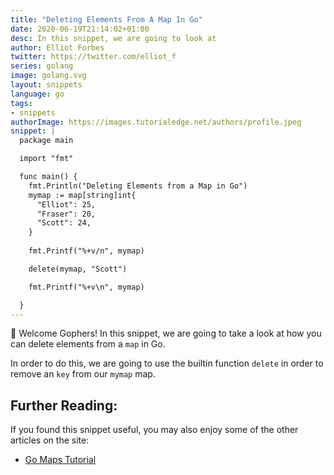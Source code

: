 ```yaml
---
title: "Deleting Elements From A Map In Go"
date: 2020-06-19T21:14:02+01:00
desc: In this snippet, we are going to look at 
author: Elliot Forbes
twitter: https://twitter.com/elliot_f
series: golang
image: golang.svg
layout: snippets
language: go
tags:
- snippets
authorImage: https://images.tutorialedge.net/authors/profile.jpeg
snippet: |
  package main

  import "fmt"

  func main() {
    fmt.Println("Deleting Elements from a Map in Go")
    mymap := map[string]int{
      "Elliot": 25, 
      "Fraser": 20,
      "Scott": 24,
    }
    
    fmt.Printf("%+v/n", mymap)

    delete(mymap, "Scott")

    fmt.Printf("%+v\n", mymap)

  }
---
```


👋 Welcome Gophers! In this snippet, we are going to take a look at how you can delete elements from a `map` in Go.

In order to do this, we are going to use the builtin function `delete` in order to remove an `key` from our `mymap` map.

## Further Reading:

If you found this snippet useful, you may also enjoy some of the other articles on the site:

* [Go Maps Tutorial](/golang/go-maps-tutorial/)